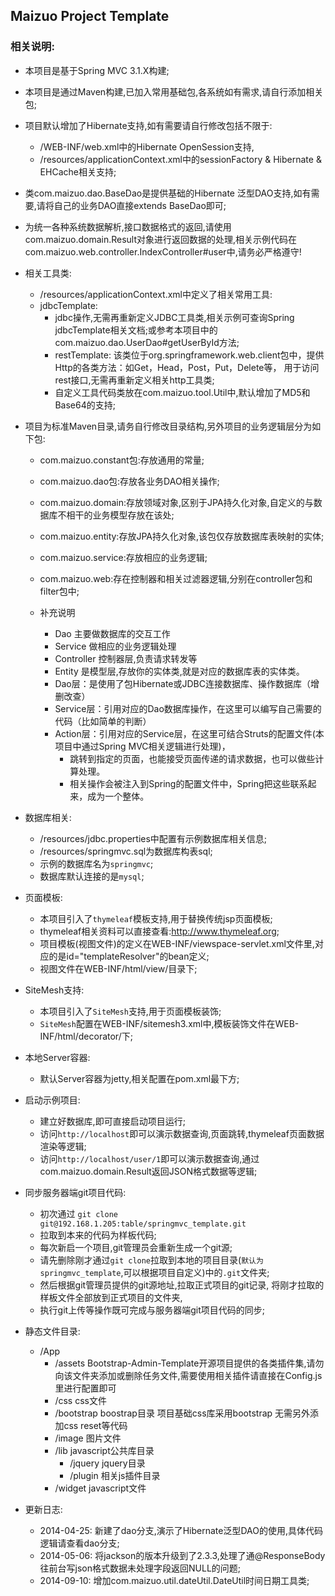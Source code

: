 Maizuo Project Template
-----------------------
### 相关说明:

-	本项目是基于Spring MVC 3.1.X构建;

-	本项目是通过Maven构建,已加入常用基础包,各系统如有需求,请自行添加相关包;

-	项目默认增加了Hibernate支持,如有需要请自行修改包括不限于:
	- /WEB-INF/web.xml中的Hibernate OpenSession支持,
	- /resources/applicationContext.xml中的sessionFactory & Hibernate & EHCache相关支持;

-  类com.maizuo.dao.BaseDao是提供基础的Hibernate 泛型DAO支持,如有需要,请将自己的业务DAO直接extends BaseDao即可;

-  为统一各种系统数据解析,接口数据格式的返回,请使用com.maizuo.domain.Result对象进行返回数据的处理,相关示例代码在	com.maizuo.web.controller.IndexController#user中,请务必严格遵守!

-  相关工具类:  

	- /resources/applicationContext.xml中定义了相关常用工具:
	- jdbcTemplate:
		- jdbc操作,无需再重新定义JDBC工具类,相关示例可查询Spring jdbcTemplate相关文档;或参考本项目中的com.maizuo.dao.UserDao#getUserById方法;
		-  restTemplate:
			该类位于org.springframework.web.client包中，提供Http的各类方法：如Get，Head，Post，Put，Delete等，
			用于访问rest接口,无需再重新定义相关http工具类;
		-  自定义工具代码类放在com.maizuo.tool.Util中,默认增加了MD5和Base64的支持;

-  项目为标准Maven目录,请务自行修改目录结构,另外项目的业务逻辑层分为如下包:

	-  com.maizuo.constant包:存放通用的常量;
	
	-  com.maizuo.dao包:存放各业务DAO相关操作;
	
	-  com.maizuo.domain:存放领域对象,区别于JPA持久化对象,自定义的与数据库不相干的业务模型存放在该处;
	
	-  com.maizuo.entity:存放JPA持久化对象,该包仅存放数据库表映射的实体;
	
	-  com.maizuo.service:存放相应的业务逻辑;
	
	-  com.maizuo.web:存在控制器和相关过滤器逻辑,分别在controller包和filter包中;
	
	-  补充说明
		-  Dao         主要做数据库的交互工作
		-  Service     做相应的业务逻辑处理
		-  Controller  控制器层,负责请求转发等
		-  Entity      是模型层,存放你的实体类,就是对应的数据库表的实体类。
		-  Dao层：是使用了包Hibernate或JDBC连接数据库、操作数据库（增删改查）
		-  Service层：引用对应的Dao数据库操作，在这里可以编写自己需要的代码（比如简单的判断）
		-  Action层：引用对应的Service层，在这里可结合Struts的配置文件(本项目中通过Spring MVC相关逻辑进行处理)，
		    -  跳转到指定的页面，也能接受页面传递的请求数据，也可以做些计算处理。
		    -  相关操作会被注入到Spring的配置文件中，Spring把这些联系起来，成为一个整体。

-  数据库相关:
	-  /resources/jdbc.properties中配置有示例数据库相关信息;
	-  /resources/springmvc.sql为数据库构表sql;
	-  示例的数据库名为`springmvc`;
	-  数据库默认连接的是`mysql`;

-  页面模板:
	-  本项目引入了`thymeleaf`模板支持,用于替换传统jsp页面模板;
	-  thymeleaf相关资料可以直接查看:http://www.thymeleaf.org;
	-  项目模板(视图文件)的定义在WEB-INF/viewspace-servlet.xml文件里,对应的是id="templateResolver"的bean定义;
	-  视图文件在WEB-INF/html/view/目录下;
	
-  SiteMesh支持:
	-  本项目引入了`SiteMesh`支持,用于页面模板装饰;
	-  `SiteMesh`配置在WEB-INF/sitemesh3.xml中,模板装饰文件在WEB-INF/html/decorator/下;

- 本地Server容器:  
	- 默认Server容器为jetty,相关配置在pom.xml最下方;

- 启动示例项目:
	-  建立好数据库,即可直接启动项目运行;
	-  访问`http://localhost`即可以演示数据查询,页面跳转,thymeleaf页面数据渲染等逻辑;
	-  访问`http://localhost/user/1`即可以演示数据查询,通过com.maizuo.domain.Result返回JSON格式数据等逻辑;

- 同步服务器端git项目代码:
	-  初次通过 `git clone git@192.168.1.205:table/springmvc_template.git`
	-  拉取到本来的代码为样板代码;
	-  每次新启一个项目,git管理员会重新生成一个git源;
	-  请先删除刚才通过`git clone`拉取到本地的项目目录(`默认为springmvc_template`,可以根据项目自定义)中的`.git`文件夹;
	-  然后根据git管理员提供的git源地址,拉取正式项目的git记录, 将刚才拉取的样板文件全部放到正式项目的文件夹,
	-  执行git上传等操作既可完成与服务器端git项目代码的同步;  
- 静态文件目录:
	- /App
	    - /assets Bootstrap-Admin-Template开源项目提供的各类插件集,请勿向该文件夹添加或删除任务文件,需要使用相关插件请直接在Config.js里进行配置即可
		- /css    css文件
		- /bootstrap boostrap目录 项目基础css库采用bootstrap 无需另外添加css reset等代码
		- /image  图片文件
		- /lib    javascript公共库目录
			- /jquery jquery目录
			- /plugin 相关js插件目录
		- /widget javascript文件

- 更新日志:
	- 2014-04-25: 新建了dao分支,演示了Hibernate泛型DAO的使用,具体代码逻辑请查看dao分支;
	- 2014-05-06: 将jackson的版本升级到了2.3.3,处理了通@ResponseBody往前台写json格式数据未处理字段返回NULL的问题;
	- 2014-09-10: 增加com.maizuo.util.dateUtil.DateUtil时间日期工具类;